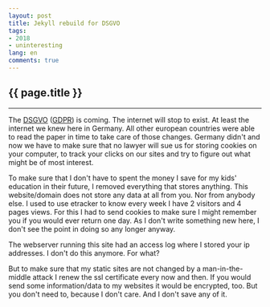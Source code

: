 ```yaml
---
layout: post
title: Jekyll rebuild for DSGVO
tags:
- 2018
- uninteresting
lang: en
comments: true
---
```


{{ page.title }}
----------------
----------------

The [DSGVO][ds] ([GDPR][gd]) is coming. The internet will stop to exist. At least the
internet we knew here in Germany. All other european countries were able to read
the paper in time to take care of those changes. Germany didn't and now we have
to make sure that no lawyer will sue us for storing cookies on your computer, to
track your clicks on our sites and try to figure out what might be of most
interest.

To make sure that I don't have to spent the money I save for my kids' education
in their future, I removed everything that stores anything.
This website/domain does not store any data at all from you. Nor from anybody
else. I used to use etracker to know every week I have 2 visitors and 4 pages
views. For this I had to send cookies to make sure I might remember you if you
would ever return one day. As I don't write something new here, I don't see the
point in doing so any longer anyway.

The webserver running this site had an access log where I stored your ip
addresses. I don't do this anymore. For what?

But to make sure that my static sites are not changed by a man-in-the-middle
attack I renew the ssl certificate every now and then. If you would send some
information/data to my websites it would be encrypted, too. But you don't need
to, because I don't care. And I don't save any of it.

[ds]: https://dsgvo-gesetz.de/ "Datenschutz-Grundverordnung"
[gd]: https://www.eugdpr.org/ "The EU General Data Protection Regulation"
